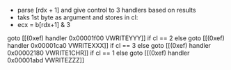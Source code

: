 * parse [rdx + 1] and give control to 3 handlers based on results
* taks 1st byte as argument and stores in cl:
* ecx = b[rdx+1] & 3

goto [[(0xef) handler 0x00001f00 VWRITEYYY]] if cl == 2  else
goto [[(0xef) handler 0x00001ca0 VWRITEXXX]] if cl == 3  else 
goto [[(0xef) handler 0x00002180 VWRITE1CHR]] if cl ==  1 else
goto [[(0xef) handler 0x00001abd VWRITEZZZ]]

